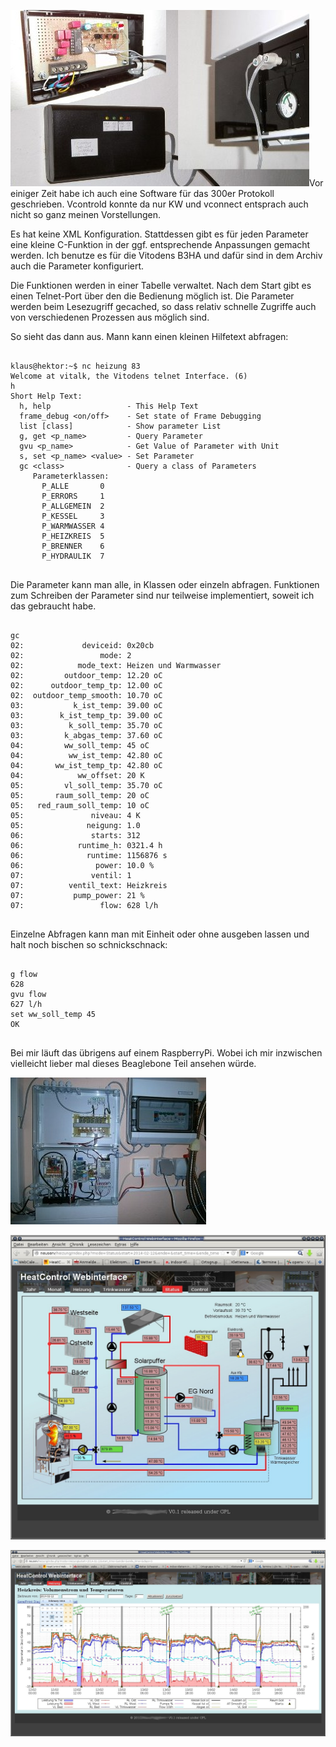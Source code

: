 ![real-optolink.jpg](real-optolink.jpg)Vor einiger Zeit habe ich auch eine Software für das 300er Protokoll geschrieben. Vcontrold konnte da nur KW und vconnect entsprach auch nicht so ganz meinen Vorstellungen.

Es hat keine XML Konfiguration. Stattdessen gibt es für jeden Parameter eine kleine C-Funktion in der ggf. entsprechende Anpassungen gemacht werden.
Ich benutze es für die Vitodens B3HA und dafür sind in dem Archiv auch die Parameter konfiguriert.

Die Funktionen werden in einer Tabelle verwaltet. Nach dem Start gibt es einen Telnet-Port über den die Bedienung möglich ist.
Die Parameter werden beim Lesezugriff gecached, so dass relativ schnelle Zugriffe auch von verschiedenen Prozessen aus möglich sind.

So sieht das dann aus. Mann kann einen kleinen Hilfetext abfragen:
```

klaus@hektor:~$ nc heizung 83
Welcome at vitalk, the Vitodens telnet Interface. (6)
h
Short Help Text:
  h, help                 - This Help Text
  frame_debug <on/off>    - Set state of Frame Debugging
  list [class]            - Show parameter List
  g, get <p_name>         - Query Parameter
  gvu <p_name>            - Get Value of Parameter with Unit
  s, set <p_name> <value> - Set Parameter
  gc <class>              - Query a class of Parameters
     Parameterklassen:
       P_ALLE       0
       P_ERRORS     1
       P_ALLGEMEIN  2
       P_KESSEL     3
       P_WARMWASSER 4
       P_HEIZKREIS  5
       P_BRENNER    6
       P_HYDRAULIK  7


```


Die Parameter kann man alle, in Klassen oder einzeln abfragen. Funktionen zum Schreiben der Parameter sind nur teilweise implementiert, soweit ich das gebraucht habe.

```

gc
02:             deviceid: 0x20cb
02:                 mode: 2
02:            mode_text: Heizen und Warmwasser
02:         outdoor_temp: 12.20 oC
02:      outdoor_temp_tp: 12.00 oC
02:  outdoor_temp_smooth: 10.70 oC
03:           k_ist_temp: 39.00 oC
03:        k_ist_temp_tp: 39.00 oC
03:          k_soll_temp: 35.70 oC
03:         k_abgas_temp: 37.60 oC
04:         ww_soll_temp: 45 oC
04:          ww_ist_temp: 42.80 oC
04:       ww_ist_temp_tp: 42.80 oC
04:            ww_offset: 20 K
05:         vl_soll_temp: 35.70 oC
05:       raum_soll_temp: 20 oC
05:   red_raum_soll_temp: 10 oC
05:               niveau: 4 K
05:              neigung: 1.0
06:               starts: 312
06:            runtime_h: 0321.4 h
06:              runtime: 1156876 s
06:                power: 10.0 %
07:               ventil: 1
07:          ventil_text: Heizkreis
07:           pump_power: 21 %
07:                 flow: 628 l/h


```

Einzelne Abfragen kann man mit Einheit oder ohne ausgeben lassen und halt noch bischen so schnickschnack:

```

g flow
628
gvu flow
627 l/h
set ww_soll_temp 45
OK


```



Bei mir läuft das übrigens auf einem RaspberryPi. Wobei ich mir inzwischen vielleicht lieber mal dieses Beaglebone Teil ansehen würde.

![paspi-vito.jpg](paspi-vito.jpg)

![heatcontrol-echtzeit-anon.jpg](heatcontrol-echtzeit-anon.jpg)

![heatcontrol-heizung-anon.jpg](heatcontrol-heizung-anon.jpg)
